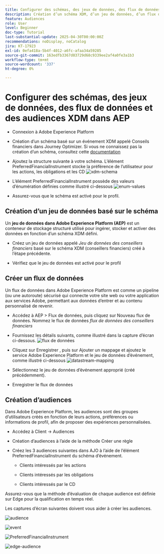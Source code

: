 ```yaml
---
title: Configurer des schémas, des jeux de données, des flux de données et des audiences XDM dans AEP
description: Création d’un schéma XDM, d’un jeu de données, d’un flux de données et d’audiences
feature: Audiences
role: User
level: Beginner
doc-type: Tutorial
last-substantial-update: 2025-04-30T00:00:00Z
recommendations: noDisplay, noCatalog
jira: KT-17923
exl-id: 0efa418a-5b4f-4012-a6fc-afaa34a59285
source-git-commit: 163edfb3367d03729d68c9339ee2af4a0fe3a1b3
workflow-type: tm+mt
source-wordcount: '337'
ht-degree: 0%

---
```


# Configurer des schémas, des jeux de données, des flux de données et des audiences XDM dans AEP

* Connexion à Adobe Experience Platform

* Création d’un schéma basé sur un événement XDM appelé Conseils financiers dans Journey Optimizer. Si vous ne connaissez pas la création d’un schéma, consultez cette [documentation](https://experienceleague.adobe.com/fr/docs/experience-platform/xdm/tutorials/create-schema-ui)

* Ajoutez la structure suivante à votre schéma. L’élément PreferredFinancialInstrument stocke la préférence de l’utilisateur pour les actions, les obligations et les CD
  ![xdm-schema](assets/xdm-schema.png)

* L’élément PreferredFinancialInstrument possède des valeurs d’énumération définies comme illustré ci-dessous
  ![enum-values](assets/enum-values.png)

* Assurez-vous que le schéma est activé pour le profil.

## Création d’un jeu de données basé sur le schéma

Un **jeu de données dans Adobe Experience Platform (AEP)** est un conteneur de stockage structuré utilisé pour ingérer, stocker et activer des données en fonction d’un schéma XDM défini.

* Créez un jeu de données appelé _Jeu de données des conseillers financiers_ basé sur le schéma XDM (conseillers financiers) créé à l’étape précédente.

* Vérifiez que le jeu de données est activé pour le profil

## Créer un flux de données

Un flux de données dans Adobe Experience Platform est comme un pipeline (ou une autoroute) sécurisé qui connecte votre site web ou votre application aux services Adobe, permettant aux données d’entrer et au contenu personnalisé de revenir.

* Accédez à AEP > Flux de données, puis cliquez sur Nouveau flux de données. Nommez le flux de données _flux de données des conseillers financiers_

* Fournissez les détails suivants, comme illustré dans la capture d’écran ci-dessous.
  ![flux de données](assets/datastream.png)
* Cliquez sur Enregistrer , puis sur Ajouter un mappage et ajoutez le service Adobe Experience Platform et le jeu de données d’événement, comme illustré ci-dessous
  ![datastream-mapping](assets/datastream-service.png)

* Sélectionnez le jeu de données d’événement approprié (créé précédemment).

* Enregistrer le flux de données

## Création d’audiences

Dans Adobe Experience Platform, les audiences sont des groupes d’utilisateurs créés en fonction de leurs actions, préférences ou informations de profil, afin de proposer des expériences personnalisées.

* Accédez à Client -> Audiences
* Création d’audiences à l’aide de la méthode Créer une règle

* Créez les 3 audiences suivantes dans AJO à l’aide de l’élément PreferredFinancialInstrument du schéma d’événement.

   * Clients intéressés par les actions

   * Clients intéressés par les obligations

   * Clients intéressés par le CD

Assurez-vous que la méthode d’évaluation de chaque audience est définie sur Edge pour la qualification en temps réel.

Les captures d’écran suivantes doivent vous aider à créer les audiences.

![audience](assets/rule-based-audience.png)

![event](assets/event-attribute.png)


![PreferredFinancialInstrument](assets/stock-customers.png)

![edge-audience](assets/audience-edge.png)
